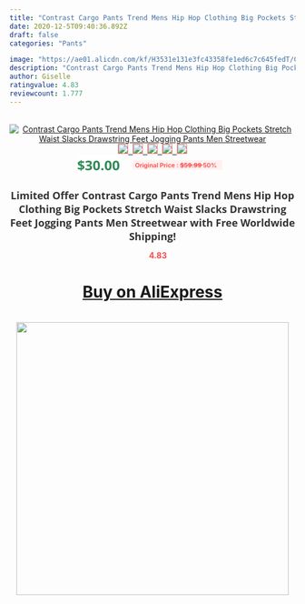 ```yaml
---
title: "Contrast Cargo Pants Trend Mens Hip Hop Clothing Big Pockets Stretch Waist Slacks Drawstring Feet Jogging Pants Men Streetwear"
date: 2020-12-5T09:40:36.892Z
draft: false
categories: "Pants"

image: "https://ae01.alicdn.com/kf/H3531e131e3fc43358fe1ed6c7c645fedT/Contrast-Cargo-Pants-Trend-Mens-Hip-Hop-Clothing-Big-Pockets-Stretch-Waist-Slacks-Drawstring-Feet-Jogging.jpg"
description: "Contrast Cargo Pants Trend Mens Hip Hop Clothing Big Pockets Stretch Waist Slacks Drawstring Feet Jogging Pants Men Streetwear"
author: Giselle
ratingvalue: 4.83
reviewcount: 1.777
---
```

<br>
<div style="text-align: center;">
<a href="https://s.click.aliexpress.com/e/_9yvEKZ" target="_blank" rel="nofollow noopener noreferrer"><img alt="Contrast Cargo Pants Trend Mens Hip Hop Clothing Big Pockets Stretch Waist Slacks Drawstring Feet Jogging Pants Men Streetwear" class="magnifier-image" src="https://ae01.alicdn.com/kf/H3531e131e3fc43358fe1ed6c7c645fedT/Contrast-Cargo-Pants-Trend-Mens-Hip-Hop-Clothing-Big-Pockets-Stretch-Waist-Slacks-Drawstring-Feet-Jogging.jpg_640x640.jpg">
<br>
<img style="border:1px solid salmon" src="https://ae01.alicdn.com/kf/H3531e131e3fc43358fe1ed6c7c645fedT/Contrast-Cargo-Pants-Trend-Mens-Hip-Hop-Clothing-Big-Pockets-Stretch-Waist-Slacks-Drawstring-Feet-Jogging.jpg_120x120.jpg">&nbsp;&nbsp;<img style="border:1px solid salmon" src="https://ae01.alicdn.com/kf/H9cff2da73528430b8c25dcf903846aa1g/Contrast-Cargo-Pants-Trend-Mens-Hip-Hop-Clothing-Big-Pockets-Stretch-Waist-Slacks-Drawstring-Feet-Jogging.jpg_120x120.jpg">&nbsp;&nbsp;<img style="border:1px solid salmon" src="https://ae01.alicdn.com/kf/Hd1520d3d593d49d79eebec0c32145838y/Contrast-Cargo-Pants-Trend-Mens-Hip-Hop-Clothing-Big-Pockets-Stretch-Waist-Slacks-Drawstring-Feet-Jogging.jpg_120x120.jpg">&nbsp;&nbsp;<img style="border:1px solid salmon" src="https://ae01.alicdn.com/kf/H23e50cca4f78442e885a1eaac2741969x/Contrast-Cargo-Pants-Trend-Mens-Hip-Hop-Clothing-Big-Pockets-Stretch-Waist-Slacks-Drawstring-Feet-Jogging.jpg_120x120.jpg">&nbsp;&nbsp;<img style="border:1px solid salmon" src="https://ae01.alicdn.com/kf/Hc638578b784545f98d24a6c1a431583d9/Contrast-Cargo-Pants-Trend-Mens-Hip-Hop-Clothing-Big-Pockets-Stretch-Waist-Slacks-Drawstring-Feet-Jogging.jpg_120x120.jpg"></a></div><br0>
<div style="text-align: center;"><span style="background-color: white; border: 0px; box-sizing: border-box; color: seagreen; display: inline-block; font-family: &quot;open sans&quot; , &quot;arial&quot; , &quot;helvetica&quot; , sans-serif , &quot;heiti&quot;; font-size: 24px; font-stretch: inherit; font-weight: 700; line-height: inherit; margin: 0px 10px 0px 0px; padding: 0px; vertical-align: middle;">$30.00 </span>
<span style="background: rgb(255 , 241 , 241); border-radius: 3px; border: 0px; box-sizing: border-box; color: #ff4747; display: inline-block; font-family: inherit; font-size: 12px; font-stretch: inherit; font-style: inherit; font-variant: inherit; font-weight: 600; line-height: inherit; margin: 0px; padding: 2px 5px; transform: scale(0.9); vertical-align: middle;">Original Price : <b style="text-decoration: line-through;">$59.99 </b> 50%&nbsp;&nbsp;</span></div>
<h1 style="color: #333333; display: inline-block; font-family: &quot;open sans&quot; , &quot;arial&quot; , &quot;helvetica&quot; , sans-serif , &quot;heiti&quot;; font-size: 18px; font-stretch: inherit; font-weight: 700; text-align: center;">Limited Offer Contrast Cargo Pants Trend Mens Hip Hop Clothing Big Pockets Stretch Waist Slacks Drawstring Feet Jogging Pants Men Streetwear with Free Worldwide Shipping!</h1>
<div style="color: #ff4747; text-align: center;">
<img src="https://4.bp.blogspot.com/-M0ZcTcb-5uY/XleCXlxnR4I/AAAAAAAAAEc/OrjgMkXV1oMQFaCRZj5HQwOCBcu3w1FegCPcBGAYYCw/s1600/star.png" style="height: 15px;">&nbsp;<b>4.83</b></div>
<div class="button_cont" align="center"><a class="buynow_a" href="https://s.click.aliexpress.com/e/_9yvEKZ" target="_blank" rel="nofollow noopener noreferrer"><H1>Buy on AliExpress</H1></a></div><br>
<div class="separator" style="clear: both; text-align: center;">
<img src="https://lh3.googleusercontent.com/-pTy5HemUv9M/XlePHvY0dAI/AAAAAAAAAE4/0nX5iRUoIWY8eMW9Dpxeirr157OZliDIgCLcBGAsYHQ/s1600/badge.gif" width="480">
</div>
